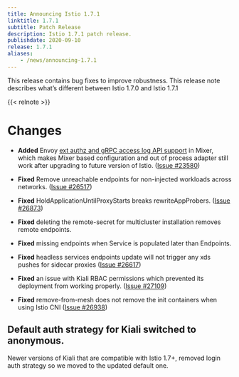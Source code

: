 ```yaml
---
title: Announcing Istio 1.7.1
linktitle: 1.7.1
subtitle: Patch Release
description: Istio 1.7.1 patch release.
publishdate: 2020-09-10
release: 1.7.1
aliases:
    - /news/announcing-1.7.1
---
```


This release contains bug fixes to improve robustness. This release note describes what’s different between Istio 1.7.0 and Istio 1.7.1

{{< relnote >}}

# Changes



- **Added** Envoy [ext authz and gRPC access log API support](https://github.com/istio/istio/wiki/Enabling-Envoy-Authorization-Service-and-gRPC-Access-Log-Service-With-Mixer) in Mixer,
which makes Mixer based configuration and out of process adapter still work after upgrading to future version of Istio. 
  ([Issue #23580](https://github.com/istio/istio/issues/23580))



- **Fixed** Remove unreachable endpoints for non-injected workloads across networks.
  ([Issue #26517](https://github.com/istio/istio/issues/26517))

- **Fixed** HoldApplicationUntilProxyStarts breaks rewriteAppProbers.
  ([Issue #26873](https://github.com/istio/istio/issues/26873))

- **Fixed** deleting the remote-secret for multicluster installation removes remote endpoints.
  

- **Fixed** missing endpoints when Service is populated later than Endpoints.
  

- **Fixed** headless services endpoints update will not trigger any xds pushes for sidecar proxies
  ([Issue #26617](https://github.com/istio/istio/issues/26617))

- **Fixed** an issue with Kiali RBAC permissions which prevented its deployment from working properly.
  ([Issue #27109](https://github.com/istio/istio/issues/27109))

- **Fixed** remove-from-mesh does not remove the init containers when using Istio CNI
  ([Issue #26938](https://github.com/istio/istio/issues/26938))

## Default auth strategy for Kiali switched to anonymous.
Newer versions of Kiali that are compatible with Istio 1.7+, removed login auth strategy so we moved to the updated default one.
